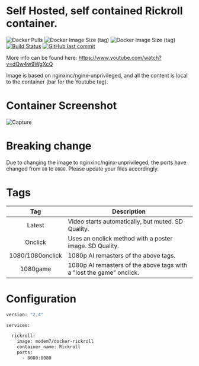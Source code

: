 # Self Hosted, self contained Rickroll container.

![Docker Pulls](https://img.shields.io/docker/pulls/modem7/docker-rickroll) 
![Docker Image Size (tag)](https://img.shields.io/docker/image-size/modem7/docker-rickroll/latest?label=latest%2Fonclick) 
![Docker Image Size (tag)](https://img.shields.io/docker/image-size/modem7/docker-rickroll/1080?label=1080%2F1080onclick) 
[![Build Status](https://drone.modem7.com/api/badges/modem7/docker-rickroll/status.svg)](https://drone.modem7.com/modem7/docker-rickroll)
[![GitHub last commit](https://img.shields.io/github/last-commit/modem7/docker-rickroll)](https://github.com/modem7/docker-rickroll)

More info can be found here: https://www.youtube.com/watch?v=dQw4w9WgXcQ

Image is based on nginxinc/nginx-unprivileged, and all the content is local to the container (bar for the Youtube tag).

# Container Screenshot

![Capture](https://user-images.githubusercontent.com/4349962/128193774-d5c98641-56d7-471f-bc69-1d0d952a0d60.png)

# Breaking change
Due to changing the image to nginxinc/nginx-unprivileged, the ports have changed from `80` to `8080`. 
Please update your files accordingly. 

# Tags
| Tag | Description |
| :----: | --- |
| Latest | Video starts automatically, but muted. SD Quality. |
| Onclick | Uses an onclick method with a poster image. SD Quality. |
| 1080/1080onclick | 1080p AI remasters of the above tags. |
| 1080game | 1080p AI remasters of the above tags with a "lost the game" onclick. |

# Configuration

```bash
version: "2.4"

services:

  rickroll:
    image: modem7/docker-rickroll
    container_name: Rickroll
    ports:
      - 8080:8080
```
